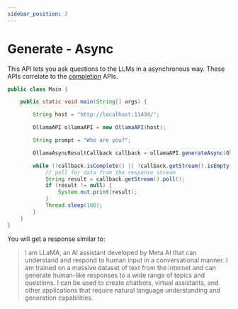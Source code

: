 ```yaml
---
sidebar_position: 2
---
```


# Generate - Async

This API lets you ask questions to the LLMs in a asynchronous way.
These APIs correlate to
the [completion](https://github.com/jmorganca/ollama/blob/main/docs/api.md#generate-a-completion) APIs.

```java
public class Main {

    public static void main(String[] args) {

        String host = "http://localhost:11434/";

        OllamaAPI ollamaAPI = new OllamaAPI(host);

        String prompt = "Who are you?";

        OllamaAsyncResultCallback callback = ollamaAPI.generateAsync(OllamaModelType.LLAMA2, prompt);

        while (!callback.isComplete() || !callback.getStream().isEmpty()) {
            // poll for data from the response stream
            String result = callback.getStream().poll();
            if (result != null) {
                System.out.print(result);
            }
            Thread.sleep(100);
        }
    }
}
```

You will get a response similar to:

> I am LLaMA, an AI assistant developed by Meta AI that can understand and respond to human input in a conversational
> manner. I am trained on a massive dataset of text from the internet and can generate human-like responses to a wide
> range of topics and questions. I can be used to create chatbots, virtual assistants, and other applications that
> require
> natural language understanding and generation capabilities.
